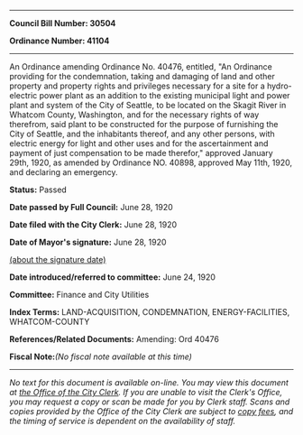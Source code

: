 

********

**Council Bill Number: 30504**
   
**Ordinance Number: 41104**
********

 An Ordinance amending Ordinance No. 40476, entitled, "An Ordinance providing for the condemnation, taking and damaging of land and other property and property rights and privileges necessary for a site for a hydro-electric power plant as an addition to the existing municipal light and power plant and system of the City of Seattle, to be located on the Skagit River in Whatcom County, Washington, and for the necessary rights of way therefrom, said plant to be constructed for the purpose of furnishing the City of Seattle, and the inhabitants thereof, and any other persons, with electric energy for light and other uses and for the ascertainment and payment of just compensation to be made therefor," approved January 29th, 1920, as amended by Ordinance NO. 40898, approved May 11th, 1920, and declaring an emergency.

**Status:** Passed
   
**Date passed by Full Council:** June 28, 1920
   
**Date filed with the City Clerk:** June 28, 1920
   
**Date of Mayor's signature:** June 28, 1920
   
[(about the signature date)](/~public/approvaldate.htm)
   
   
   
**Date introduced/referred to committee:** June 24, 1920
   
**Committee:** Finance and City Utilities
   
   
**Index Terms:** LAND-ACQUISITION, CONDEMNATION, ENERGY-FACILITIES, WHATCOM-COUNTY

**References/Related Documents:** Amending: Ord 40476

**Fiscal Note:**_(No fiscal note available at this time)_
********

_No text for this document is available on-line. You may view this document at [the Office of the City Clerk](http://www.seattle.gov/leg/clerk/contactUs.htm). If you are unable to visit the Clerk's Office, you may request a copy or scan be made for you by Clerk staff. Scans and copies provided by the Office of the City Clerk are subject to [copy fees](http://clerk.seattle.gov/~public/clerkfees.htm), and the timing of service is dependent on the availability of staff._

